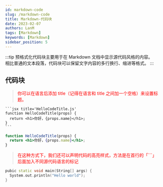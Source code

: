 ```yaml
---
id: markdown-code
slug: /markdown-code
title: Markdown-代码块
date: 2023-02-07
authors: LanM
tags: [Markdown]
keywords: [Markdown]
sidebar_position: 5
---
```


:::tip
预格式化代码块主要用于在 Markdown 文档中显示源代码风格的内容。<br/>
相比普通的文本段落，代码块可以保留文字内容的多行换行、缩进等格式。
:::

## 代码块

> <font color='red'>你可以在语言后添加 title（记得在语言和 title 之间加一个空格）来设置标题。</font>

````
```jsx title='HelloCodeTitle.js'
function HelloCodeTitle(props) {
  return <h1>你好，{props.name}</h1>;
}
```
````

```jsx title='HelloCodeTitle.js'
function HelloCodeTitle(props) {
  return <h1>你好，{props.name}</h1>;
}
```

> <font color='red'>在这种方式下，我们还可以声明代码的高亮样式，方法是在首行的「```」 后面加入不同源代码语言的标记</font>

```c++
pubic static void main(String[] args) {
  System.out.println("Hello world");
}
```

